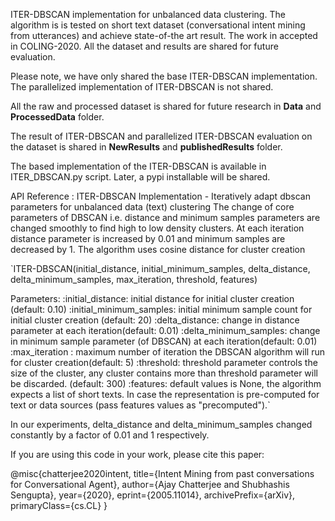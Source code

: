 ITER-DBSCAN implementation for unbalanced data clustering. The algorithm is 
is tested on short text dataset (conversational intent mining from utterances) 
and achieve state-of-the art result. The work in accepted in COLING-2020.
All the dataset and results are shared for future evaluation. 

Please note, we have only shared the base ITER-DBSCAN implementation. The
parallelized implementation of ITER-DBSCAN is not shared. 

All the raw and processed dataset is shared for future research in **Data** and 
**ProcessedData** folder. 

The result of ITER-DBSCAN and parallelized ITER-DBSCAN evaluation on the dataset
is shared in **NewResults** and **publishedResults** folder.  

The based implementation of the ITER-DBSCAN is available in ITER_DBSCAN.py
script. Later, a pypi installable will be shared. 

API Reference :
ITER-DBSCAN Implementation - Iteratively adapt dbscan parameters for unbalanced data (text) clustering
    The change of core parameters of DBSCAN i.e. distance and minimum samples parameters are changed smoothly to
    find high to low density clusters. At each iteration distance parameter is increased by 0.01 and minimum samples
    are decreased by 1. The algorithm uses cosine distance for cluster creation

`ITER-DBSCAN(initial_distance, initial_minimum_samples, delta_distance, delta_minimum_samples,
                 max_iteration, threshold, features)
     
Parameters:
:initial_distance: initial distance for initial cluster creation (default: 0.10)
    :initial_minimum_samples: initial minimum sample count for initial cluster creation (default: 20)
    :delta_distance: change in distance parameter at each iteration(default: 0.01)
    :delta_minimum_samples: change in minimum sample parameter (of DBSCAN) at each iteration(default: 0.01)
    :max_iteration : maximum number of iteration the DBSCAN algorithm will run for cluster creation(default: 5)
    :threshold: threshold parameter controls the size of the cluster, any cluster contains more than threshold parameter
                will be discarded. (default: 300)
    :features: default values is None, the algorithm expects a list of short texts. In case the representation is
                pre-computed for text or data sources (pass features values as "precomputed").`
                
In our experiments, delta_distance and delta_minimum_samples changed constantly by
a factor of 0.01 and 1 respectively. 

If you are using this code in your work, please cite this paper:

@misc{chatterjee2020intent,
      title={Intent Mining from past conversations for Conversational Agent}, 
      author={Ajay Chatterjee and Shubhashis Sengupta},
      year={2020},
      eprint={2005.11014},
      archivePrefix={arXiv},
      primaryClass={cs.CL}
}